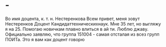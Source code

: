 # -
Во имя доцента, к. т. н. Нестеренкова
Всем привет, меня зовут Нестеренков Доцент Кандидаттехническихнаук. Мне 35 лет, но выгляжу я на 25. Помогаю новичкам плавно влиться в ай ти. Люблю джаву.
Официально заявляю, что группа 151004 - самая отсталая из всез групп ПОИТа. Это я вам как доцент говорю
